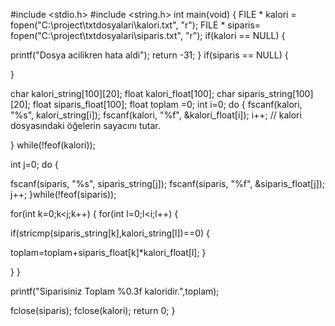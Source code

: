 #include <stdio.h>
#include <string.h>
int main(void)
{
     FILE * kalori = fopen("C:\\project\\txtdosyalari\\kalori.txt", "r");
    FILE * siparis= fopen("C:\\project\\txtdosyalari\\siparis.txt", "r");
    if(kalori == NULL)
    {
       
   printf("Dosya acilikren hata aldi");
        return -31;
    }
    if(siparis == NULL)
    {
      
   }
  

   char kalori_string[100][20];
    float kalori_float[100];
    char siparis_string[100][20];
    float siparis_float[100];
    float toplam =0;
    int i=0;
    do
    {
        fscanf(kalori, "%s", kalori_string[i]);
        fscanf(kalori, "%f", &kalori_float[i]);
        i++; // kalori dosyasındaki öğelerin sayacını tutar.

  } while(!feof(kalori)); 

   int j=0; 
    do
    {

       

  fscanf(siparis, "%s", siparis_string[j]);
       fscanf(siparis, "%f", &siparis_float[j]);
     j++;
    }while(!feof(siparis));

   for(int k=0;k<j;k++)
    {
        for(int l=0;l<i;l++)
        {
           

           

  if(stricmp(siparis_string[k],kalori_string[l])==0)
            {
                
   toplam=toplam+siparis_float[k]*kalori_float[l];
            }

 }
 }
   

   printf("Siparisiniz Toplam %0.3f kaloridir.",toplam);

   
   fclose(siparis);
    fclose(kalori);
    return 0;
}
